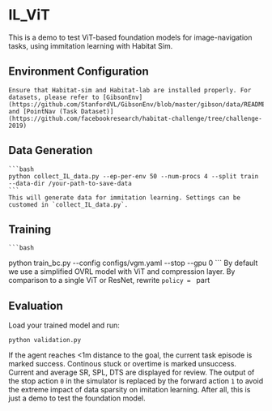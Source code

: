 # IL_ViT
This is a demo to test ViT-based foundation models for image-navigation tasks, using immitation learning with Habitat Sim.

## Environment Configuration

    Ensure that Habitat-sim and Habitat-lab are installed properly. For datasets, please refer to [GibsonEnv] (https://github.com/StanfordVL/GibsonEnv/blob/master/gibson/data/README.md) and [PointNav (Task Dataset)](https://github.com/facebookresearch/habitat-challenge/tree/challenge-2019)

## Data Generation
    ```bash
    python collect_IL_data.py --ep-per-env 50 --num-procs 4 --split train --data-dir /your-path-to-save-data
    ```
    This will generate data for immitation learning. Settings can be customed in `collect_IL_data.py`.

## Training
    ```bash
   python train_bc.py --config configs/vgm.yaml --stop --gpu 0
    ```
   By default we use a simplified OVRL model with ViT and compression layer. By comparison to a single ViT or ResNet, rewrite `policy = ` part
## Evaluation
   Load your trained model and run:
   ```
   python validation.py
   ```
   If the agent reaches <1m distance to the goal, the current task episode is marked success. Continous stuck or overtime is marked unsuccess. 
   Current and average SR, SPL, DTS are displayed for review.
   The output of the stop action `0` in the simulator is replaced by the forward action `1` to avoid the extreme impact of data sparsity on imitation learning. After all, this is just a demo to test the foundation model.
